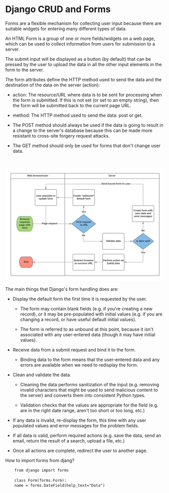 # Django CRUD and Forms

Forms are a flexible mechanism for collecting user input because there are suitable widgets for entering many different types of data.

An HTML Form is a group of one or more fields/widgets on a web page, which can be used to collect information from users for submission to a server.

The submit input will be displayed as a button (by default) that can be pressed by the user to upload the data in all the other input elements in the form to the server.

The form attributes define the HTTP method used to send the data and the destination of the data on the server (action):

- action: The resource/URL where data is to be sent for processing when the form is submitted. If this is not set (or set to an empty string), then the form will be submitted back to the current page URL.

- method: The HTTP method used to send the data: post or get.

- The POST method should always be used if the data is going to result in a change to the server's database because this can be made more resistant to cross-site forgery request attacks.

- The GET method should only be used for forms that don't change user data.

&nbsp;

![form_handling-standard](../Pictures/form_handling-standard.png)

The main things that Django's form handling does are:

- Display the default form the first time it is requested by the user.

  - The form may contain blank fields (e.g. if you're creating a new record), or it may be pre-populated with initial values (e.g. if you are changing a record, or have useful default initial values).

  - The form is referred to as unbound at this point, because it isn't associated with any user-entered data (though it may have initial values).

- Receive data from a submit request and bind it to the form.

  - Binding data to the form means that the user-entered data and any errors are available when we need to redisplay the form.

- Clean and validate the data.

  - Cleaning the data performs sanitization of the input (e.g. removing invalid characters that might be used to send malicious content to the server) and converts them into consistent Python types.

  - Validation checks that the values are appropriate for the field (e.g. are in the right date range, aren't too short or too long, etc.)

- If any data is invalid, re-display the form, this time with any user populated values and error messages for the problem fields.

- If all data is valid, perform required actions (e.g. save the data, send an email, return the result of a search, upload a file, etc.)

- Once all actions are complete, redirect the user to another page.

How to import forms from djang?

        from django import forms

        class Form(forms.Form):
        name = forms.DateField(help_text="Data")

